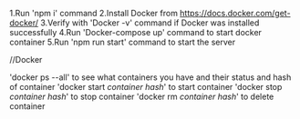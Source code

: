 1.Run 'npm i' command
2.Install Docker from https://docs.docker.com/get-docker/
3.Verify with 'Docker -v' command if Docker was installed successfully
4.Run 'Docker-compose up' command to start docker container
5.Run 'npm run start' command to start the server




//Docker

'docker ps --all' to see what containers you have and their status and hash of container
'docker start *container hash*' to start container
'docker stop *container hash*' to stop container
'docker rm *container hash*' to delete container
